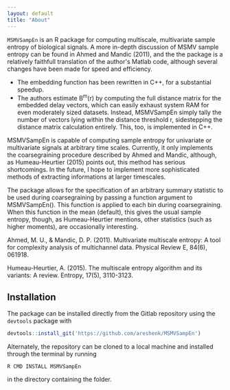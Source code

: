 ```yaml
---
layout: default
title: "About"
---
```


`MSMVSampEn` is an R package for computing multiscale, multivariate sample entropy of biological signals. A more in-depth discussion of MSMV sample entropy can be found in Ahmed and Mandic (2011), and the the package is a relatively faithfull translation of the author's Matlab code, although several changes have been made for speed and efficiency. 

- The embedding function has been rewritten in C++, for a substantial speedup. 
- The authors estimate B<sup>m</sup>(r) by computing the full distance matrix
for the embedded delay vectors, which can easily exhaust system RAM for even
moderately sized datasets. Instead, MSMVSampEn simply tally the number of vectors lying
within the distance threshold r, sidestepping the distance matrix calculation
entirely. This, too, is implemented in C++.

MSMVSampEn is capable of computing sample entropy for univariate or multivariate signals at arbitrary time scales. Currently, it only implements the coarsegraining procedure described by Ahmed and Mandic, although, as Humeau-Heurtier (2015) points out, this method has serious shortcomings. In the future, I hope to implement more sophisticated methods of extracting informations at larger timescales. 

The package allows for the specification of an arbitrary summary statistic to be used during coarsegraining by passing a function argument to MSMVSampEn(). This function is applied to each bin during coarsegraining. When this function in the mean (default), this gives the usual sample entropy, though, as Humeau-Heurtier mentions, other statistics (such as higher moments), are occasionally interesting.

Ahmed, M. U., & Mandic, D. P. (2011). Multivariate multiscale entropy: A tool for complexity analysis of multichannel data. Physical Review E, 84(6), 061918.

Humeau-Heurtier, A. (2015). The multiscale entropy algorithm and its variants: A review. Entropy, 17(5), 3110-3123.

## Installation
The package can be installed directly from the Gitlab repository using the `devtools` package with

```r
devtools::install_git('https://github.com/areshenk/MSMVSampEn')
```

Alternately, the repository can be cloned to a local machine and installed through the terminal by running

```
R CMD INSTALL MSMVSampEn
```
in the directory containing the folder.
